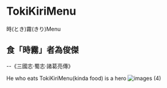 # TokiKiriMenu
時(とき)霧(きり)Menu

## 食「時霧」者為俊傑 
--《三國志·蜀志·諸葛亮傳》

He who eats TokiKiriMenu(kinda food) is a hero
![images (4)](https://github.com/M3351AN/TokiKiriMenu/assets/65479796/bd998549-3ee1-4b2d-a85c-a41a18a9c76b)
